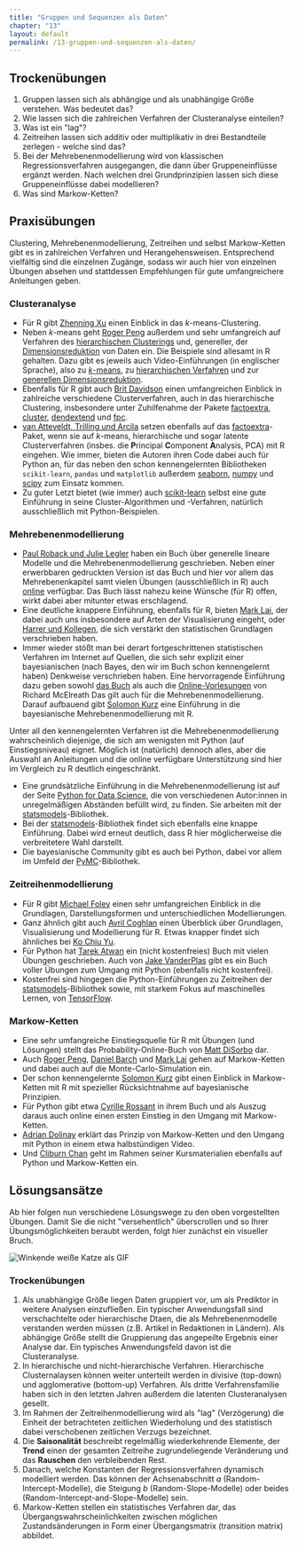 ```yaml
---
title: "Gruppen und Sequenzen als Daten"
chapter: "13"
layout: default
permalink: /13-gruppen-und-sequenzen-als-daten/
---
```


## Trockenübungen

1. Gruppen lassen sich als abhängige und als unabhängige Größe verstehen. Was bedeutet das?
1. Wie lassen sich die zahlreichen Verfahren der Clusteranalyse einteilen?
1. Was ist ein "lag"?
1. Zeitreihen lassen sich additiv oder multiplikativ in drei Bestandteile zerlegen - welche sind das?
1. Bei der Mehrebenenmodellierung wird von klassischen Regressionsverfahren ausgegangen, die dann über Gruppeneinflüsse ergänzt werden. Nach welchen drei Grundprinzipien lassen sich diese Gruppeneinflüsse dabei modellieren?
1. Was sind Markow-Ketten?

## Praxisübungen

Clustering, Mehrebenenmodellierung, Zeitreihen und selbst Markow-Ketten gibt es in zahlreichen Verfahren und Herangehensweisen. Entsprechend vielfältig sind die einzelnen Zugänge, sodass wir auch hier von einzelnen Übungen absehen und stattdessen Empfehlungen für gute umfangreichere Anleitungen geben.


### Clusteranalyse

- Für R gibt [Zhenning Xu](https://bookdown.org/utjimmyx/marketing_research/kmeans-cluster-analysis.html) einen Einblick in das *k*-means-Clustering.
- Neben *k*-means geht [Roger Peng](https://bookdown.org/rdpeng/exdata/k-means-clustering.html) außerdem und sehr umfangreich auf Verfahren des [hierarchischen Clusterings]( https://bookdown.org/rdpeng/exdata/hierarchical-clustering.html) und, genereller, der [Dimensionsreduktion](https://bookdown.org/rdpeng/exdata/dimension-reduction.html) von Daten ein. Die Beispiele sind allesamt in R gehalten. Dazu gibt es jeweils auch Video-Einführungen (in englischer Sprache), also zu [*k*-means](https://youtu.be/QGDuvVRUURA), zu [hierarchischen Verfahren](https://youtu.be/BKoChxguelA) und zur [generellen Dimensionsreduktion](https://youtu.be/ts6UQnE6E1U).
- Ebenfalls für R gibt auch [Brit Davidson](https://bookdown.org/brittany_davidson1993/bookdown-demo/cluster-analysis.html) einen umfangreichen Einblick in zahlreiche verschiedene Clusterverfahren, auch in das hierarchische Clustering, insbesondere unter Zuhilfenahme der Pakete [factoextra](https://cran.r-project.org/web/packages/factoextra/), [cluster](https://cran.r-project.org/web/packages/cluster/), [dendextend](https://cran.r-project.org/web/packages/dendextend/) und  [fpc](https://cran.r-project.org/web/packages/fpc/index.html).
- [van Atteveldt, Trilling und Arcila](https://cssbook.net/content/chapter07.html#sec-clustering) setzen ebenfalls auf das [factoextra](https://cran.r-project.org/web/packages/factoextra/)-Paket, wenn sie auf *k*-means, hierarchische und sogar latente Clusterverfahren (insbes. die **P**rincipal **C**omponent **A**nalysis, PCA) mit R eingehen. Wie immer, bieten die Autoren ihren Code dabei auch für Python an, für das neben den schon kennengelernten Bibliotheken `scikit-learn`, `pandas` und `matplotlib` außerdem [seaborn](https://seaborn.pydata.org/), [numpy](https://numpy.org/) und [scipy](https://scipy.org/) zum Einsatz kommen.
- Zu guter Letzt bietet (wie immer) auch [scikit-learn](https://scikit-learn.org/stable/modules/clustering.html) selbst eine gute Einführung in seine Cluster-Algorithmen und -Verfahren, natürlich ausschließlich mit Python-Beispielen.


### Mehrebenenmodellierung

- [Paul Roback und Julie Legler](https://bookdown.org/roback/bookdown-BeyondMLR/) haben ein Buch über generelle lineare Modelle und die Mehrebenenmodellierung geschrieben. Neben einer erwerbbaren gedruckten Version ist das Buch und hier vor allem das Mehrebenenkapitel samt vielen Übungen (ausschließlich in R) auch [online](https://bookdown.org/roback/bookdown-BeyondMLR/ch-multilevelintro.html) verfügbar. Das Buch lässt nahezu keine Wünsche (für R) offen, wirkt dabei aber mitunter etwas erschlagend.
- Eine deutliche knappere Einführung, ebenfalls für R, bieten [Mark Lai](https://bookdown.org/marklhc/notes_bookdown/hierarchical-multilevel-models.html#multilevel-modeling-mlm), der dabei auch uns insbesondere auf Arten der Visualisierung eingeht, oder [Harrer und Kollegen](https://bookdown.org/MathiasHarrer/Doing_Meta_Analysis_in_R/multilevel-ma.html), die sich verstärkt den statistischen Grundlagen verschrieben haben.  
- Immer wieder stößt man bei derart fortgeschrittenen statistischen Verfahren im Internet auf Quellen, die sich sehr explizit einer bayesianischen (nach Bayes, den wir im Buch schon kennengelernt haben) Denkweise verschrieben haben. Eine hervorragende Einführung dazu geben sowohl [das Buch](http://xcelab.net/rm/statistical-rethinking/) als auch die [Online-Vorlesungen](https://www.youtube.com/channel/UCNJK6_DZvcMqNSzQdEkzvzA/playlists) von Richard McElreath Das gilt auch für die Mehrebenenmodellierung. Darauf aufbauend gibt [Solomon Kurz](https://bookdown.org/ajkurz/Statistical_Rethinking_recoded/multilevel-models.html) eine Einführung in die bayesianische Mehrebenenmodellierung mit R.

Unter all den kennengelernten Verfahren ist die Mehrebenenmodellierung wahrscheinlich diejenige, die sich am wenigsten mit Python (auf Einstiegsniveau) eignet. Möglich ist (natürlich) dennoch alles, aber die Auswahl an Anleitungen und die online verfügbare Unterstützung sind hier im Vergleich zu R deutlich eingeschränkt.

- Eine grundsätzliche Einführung in die Mehrebenenmodellierung ist auf der Seite [Python for Data Science](https://www.pythonfordatascience.org/mixed-effects-regression-python/), die von verschiedenen Autor:innen in unregelmäßigen Abständen befüllt wird, zu finden. Sie arbeiten mit der [statsmodels](https://www.statsmodels.org/)-Bibliothek.
- Bei der [statsmodels](https://www.statsmodels.org/stable/index.html)-Bibliothek findet sich ebenfalls eine knappe Einführung. Dabei wird erneut deutlich, dass R hier möglicherweise die verbreitetere Wahl darstellt.
- Die bayesianische Community gibt es auch bei Python, dabei vor allem im Umfeld der [PyMC](https://www.pymc.io/projects/docs/en/stable/learn.html)-Bibliothek.


### Zeitreihenmodellierung

- Für R gibt [Michael Foley](https://bookdown.org/mpfoley1973/time-series/) einen sehr umfangreichen Einblick in die Grundlagen, Darstellungsformen und unterschiedlichen Modellierungen.
- Ganz ähnlich gibt auch [Avril Coghlan](https://a-little-book-of-r-for-time-series.readthedocs.io/en/latest/src/timeseries.html) einen Überblick über Grundlagen, Visualisierung und Modellierung für R. Etwas knapper findet sich ähnliches bei [Ko Chiu Yu](https://bookdown.org/kochiuyu/Technical-Analysis-with-R/time-series-analysis.html).
- Für Python hat [Tarek Atwan](https://github.com/PacktPublishing/Time-Series-Analysis-with-Python-Cookbook) ein (nicht kostenfreies) Buch mit vielen Übungen geschrieben. Auch von [Jake VanderPlas](https://www.oreilly.com/library/view/python-data-science/9781491912126/) gibt es ein Buch voller Übungen zum Umgang mit Python (ebenfalls nicht kostenfrei).
- Kostenfrei sind hingegen die Python-Einführungen zu Zeitreihen der [statsmodels](https://www.statsmodels.org/stable/examples/index.html#time-series-analysis)-Bibliothek sowie, mit starkem Fokus auf maschinelles Lernen, von [TensorFlow](https://www.tensorflow.org/tutorials/structured_data/time_series).


### Markow-Ketten

- Eine sehr umfangreiche Einstiegsquelle für R mit Übungen (und Lösungen) stellt das Probability-Online-Buch von [Matt DiSorbo](https://bookdown.org/probability/beta/markov-chains.html) dar.
- Auch [Roger Peng](https://bookdown.org/rdpeng/advstatcomp/markov-chain-monte-carlo.html), [Daniel Barch](https://bookdown.org/danbarch/psy_207_advanced_stats_I/markov-chain-monte-carlo-methods.html) und [Mark Lai](https://bookdown.org/marklhc/notes_bookdown/markov-chain-monte-carlo.html) gehen auf Markow-Ketten und dabei auch auf die Monte-Carlo-Simulation ein.
- Der schon kennengelernte [Solomon Kurz](https://bookdown.org/ajkurz/Statistical_Rethinking_recoded/markov-chain-monte-carlo.html) gibt einen Einblick in Markow-Ketten mit R mit spezieller Rücksichtnahme auf bayesianische Prinzipien. 
- Für Python gibt etwa [Cyrille Rossant](https://ipython-books.github.io/131-simulating-a-discrete-time-markov-chain/) in ihrem Buch und als Auszug daraus auch online einen ersten Einstieg in den Umgang mit Markow-Ketten. 
- [Adrian Dolinay](https://www.youtube.com/watch?v=WT6jI8UgROI) erklärt das Prinzip von Markow-Ketten und den Umgang mit Python in einem etwa halbstündigen Video.
- Und [Cliburn Chan](https://people.duke.edu/~ccc14/sta-663-2020/notebooks/S15A_MarkovChains.html) geht im Rahmen seiner Kursmaterialien ebenfalls auf Python und Markow-Ketten ein.


## Lösungsansätze

Ab hier folgen nun verschiedene Lösungswege zu den oben vorgestellten Übungen. Damit Sie die nicht "versehentlich" überscrollen und so Ihrer Übungsmöglichkeiten beraubt werden, folgt hier zunächst ein visueller Bruch.

![Winkende weiße Katze als GIF](https://media.giphy.com/media/vFKqnCdLPNOKc/giphy.gif)

### Trockenübungen

1. Als unabhängige Größe liegen Daten gruppiert vor, um als Prediktor in weitere Analysen einzufließen. Ein typischer Anwendungsfall sind verschachtelte oder hierarchische Dtaen, die als Mehrebenenmodelle verstanden werden müssen (z.B. Artikel in Redaktionen in Ländern). Als abhängige Größe stellt die Gruppierung das angepeilte Ergebnis einer Analyse dar. Ein typisches Anwendungsfeld davon ist die Clusteranalyse. 
1. In hierarchische und nicht-hierarchische Verfahren. Hierarchische Clusternalaysen können weiter unterteilt werden in divisive (top-down) und agglomerative (bottom-up) Verfahren. Als dritte Verfahrensfamilie haben sich in den letzten Jahren außerdem die latenten Clusteranalysen gesellt. 
1. Im Rahmen der Zeitreihenmodellierung wird als "lag" (Verzögerung) die Einheit der betrachteten zeitlichen Wiederholung und des statistisch dabei verschobenen zeitlichen Verzugs bezeichnet. 
1. Die **Saisonalität** beschreibt regelmäßig wiederkehrende Elemente, der **Trend** einen der gesamten Zeitreihe zugrundeliegende Veränderung und das **Rauschen** den verbleibenden Rest.
1. Danach, welche Konstanten der Regressionsverfahren dynamisch modelliert werden. Das können der Achsenabschnitt *a* (Random-Intercept-Modelle), die Steigung *b* (Random-Slope-Modelle) oder beides (Random-Intercept-and-Slope-Modelle) sein.
1. Markow-Ketten stellen ein statistisches Verfahren dar, das Übergangswahrscheinlichkeiten zwischen möglichen Zustandsänderungen in Form einer Übergangsmatrix (transition matrix) abbildet. 